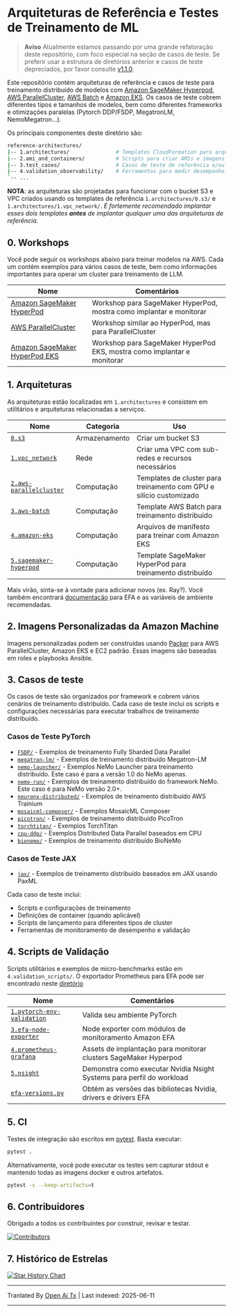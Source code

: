 # Arquiteturas de Referência e Testes de Treinamento de ML <!-- omit from toc -->

> **Aviso**
> Atualmente estamos passando por uma grande refatoração deste repositório, com foco especial na seção de casos de teste. Se preferir usar a estrutura de diretórios anterior e casos de teste depreciados, por favor consulte [v1.1.0](https://github.com/aws-samples/awsome-distributed-training/releases/tag/v1.1.0).

Este repositório contém arquiteturas de referência e casos de teste para treinamento distribuído de modelos com [Amazon SageMaker Hyperpod](https://docs.aws.amazon.com/sagemaker/latest/dg/sagemaker-hyperpod.html), [AWS ParallelCluster](https://docs.aws.amazon.com/parallelcluster/latest/ug/what-is-aws-parallelcluster.html), [AWS Batch](https://docs.aws.amazon.com/batch/latest/userguide/what-is-batch.html) e [Amazon EKS](https://docs.aws.amazon.com/eks/latest/userguide/getting-started-console.html). Os casos de teste cobrem diferentes tipos e tamanhos de modelos, bem como diferentes frameworks e otimizações paralelas (Pytorch DDP/FSDP, MegatronLM, NemoMegatron...).

Os principais componentes deste diretório são:

```bash
reference-architectures/
|-- 1.architectures/               # Templates CloudFormation para arquitetura de referência
|-- 2.ami_and_containers/          # Scripts para criar AMIs e imagens de container
|-- 3.test_cases/                  # Casos de teste de referência e/ou scripts de benchmark
|-- 4.validation_observability/    # Ferramentas para medir desempenho ou solucionar problemas
`-- ...
```

**NOTA**: as arquiteturas são projetadas para funcionar com o bucket S3 e VPC criados usando os templates de referência `1.architectures/0.s3/` e `1.architectures/1.vpc_network/`. _É fortemente recomendado implantar esses dois templates **antes** de implantar qualquer uma das arquiteturas de referência._

## 0. Workshops

Você pode seguir os workshops abaixo para treinar modelos na AWS. Cada um contém exemplos para vários casos de teste, bem como informações importantes para operar um cluster para treinamento de LLM.

| Nome                                                                           | Comentários
| ------------------------------------------------------------------------------ | ------------------------------------------------------------------- |
| [Amazon SageMaker HyperPod](https://catalog.workshops.aws/sagemaker-hyperpod/en-US)   | Workshop para SageMaker HyperPod, mostra como implantar e monitorar |
| [AWS ParallelCluster](https://catalog.workshops.aws/ml-on-aws-parallelcluster) | Workshop similar ao HyperPod, mas para ParallelCluster              |
| [Amazon SageMaker HyperPod EKS](https://catalog.workshops.aws/sagemaker-hyperpod-eks)   | Workshop para SageMaker HyperPod EKS, mostra como implantar e monitorar |

## 1. Arquiteturas

As arquiteturas estão localizadas em `1.architectures` e consistem em utilitários e arquiteturas relacionadas a serviços.

| Nome                                                               | Categoria | Uso                                                  |
| ------------------------------------------------------------------ | -------- | ---------------------------------------------------- |
| [`0.s3`](https://raw.githubusercontent.com/aws-samples/awsome-distributed-training/main/1.architectures/0.s3)                                   | Armazenamento  | Criar um bucket S3                                  |
| [`1.vpc_network`](https://raw.githubusercontent.com/aws-samples/awsome-distributed-training/main/1.architectures/1.vpc_network)                 | Rede     | Criar uma VPC com sub-redes e recursos necessários   |
| [`2.aws-parallelcluster`](https://raw.githubusercontent.com/aws-samples/awsome-distributed-training/main/1.architectures/2.aws-parallelcluster) | Computação | Templates de cluster para treinamento com GPU e silício customizado |
| [`3.aws-batch`](https://raw.githubusercontent.com/aws-samples/awsome-distributed-training/main/1.architectures/3.aws-batch)                     | Computação | Template AWS Batch para treinamento distribuído      |
| [`4.amazon-eks`](https://raw.githubusercontent.com/aws-samples/awsome-distributed-training/main/1.architectures/4.amazon-eks)                   | Computação | Arquivos de manifesto para treinar com Amazon EKS    |
| [`5.sagemaker-hyperpod`](https://raw.githubusercontent.com/aws-samples/awsome-distributed-training/main/1.architectures/5.sagemaker-hyperpod)   | Computação | Template SageMaker HyperPod para treinamento distribuído|

Mais virão, sinta-se à vontade para adicionar novos (ex. Ray?). Você também encontrará [documentação](https://raw.githubusercontent.com/aws-samples/awsome-distributed-training/main/1.architectures/efa-cheatsheet.md) para EFA e as variáveis de ambiente recomendadas.

## 2. Imagens Personalizadas da Amazon Machine

Imagens personalizadas podem ser construídas usando [Packer](www.packer.io) para AWS ParallelCluster, Amazon EKS e EC2 padrão. Essas imagens são baseadas em roles e playbooks Ansible.

## 3. Casos de teste

Os casos de teste são organizados por framework e cobrem vários cenários de treinamento distribuído. Cada caso de teste inclui os scripts e configurações necessárias para executar trabalhos de treinamento distribuído.

### Casos de Teste PyTorch
- [`FSDP/`](https://raw.githubusercontent.com/aws-samples/awsome-distributed-training/main/3.test_cases/pytorch/FSDP) - Exemplos de treinamento Fully Sharded Data Parallel
- [`megatron-lm/`](https://raw.githubusercontent.com/aws-samples/awsome-distributed-training/main/3.test_cases/pytorch/megatron-lm) - Exemplos de treinamento distribuído Megatron-LM
- [`nemo-launcher/`](https://raw.githubusercontent.com/aws-samples/awsome-distributed-training/main/3.test_cases/pytorch/nemo-launcher) - Exemplos NeMo Launcher para treinamento distribuído. Este caso é para a versão 1.0 do NeMo apenas.
- [`nemo-run/`](https://raw.githubusercontent.com/aws-samples/awsome-distributed-training/main/3.test_cases/pytorch/nemo-run) - Exemplos de treinamento distribuído do framework NeMo. Este caso é para NeMo versão 2.0+.
- [`neuronx-distributed/`](https://raw.githubusercontent.com/aws-samples/awsome-distributed-training/main/3.test_cases/pytorch/neuronx-distributed) - Exemplos de treinamento distribuído AWS Trainium
- [`mosaicml-composer/`](https://raw.githubusercontent.com/aws-samples/awsome-distributed-training/main/3.test_cases/pytorch/mosaicml-composer) - Exemplos MosaicML Composer
- [`picotron/`](https://raw.githubusercontent.com/aws-samples/awsome-distributed-training/main/3.test_cases/pytorch/picotron) - Exemplos de treinamento distribuído PicoTron
- [`torchtitan/`](https://raw.githubusercontent.com/aws-samples/awsome-distributed-training/main/3.test_cases/pytorch/torchtitan) - Exemplos TorchTitan
- [`cpu-ddp/`](https://raw.githubusercontent.com/aws-samples/awsome-distributed-training/main/3.test_cases/pytorch/cpu-ddp) - Exemplos Distributed Data Parallel baseados em CPU
- [`bionemo/`](https://raw.githubusercontent.com/aws-samples/awsome-distributed-training/main/3.test_cases/pytorch/bionemo) - Exemplos de treinamento distribuído BioNeMo

### Casos de Teste JAX
- [`jax/`](https://raw.githubusercontent.com/aws-samples/awsome-distributed-training/main/3.test_cases/jax) - Exemplos de treinamento distribuído baseados em JAX usando PaxML

Cada caso de teste inclui:
- Scripts e configurações de treinamento
- Definições de container (quando aplicável)
- Scripts de lançamento para diferentes tipos de cluster
- Ferramentas de monitoramento de desempenho e validação

## 4. Scripts de Validação

Scripts utilitários e exemplos de micro-benchmarks estão em `4.validation_scripts/`. O exportador Prometheus para EFA pode ser encontrado neste [diretório](https://raw.githubusercontent.com/aws-samples/awsome-distributed-training/main/4.validation_and_observability/3.efa-node-exporter) 

| Nome                                                                                    | Comentários                                                        |
| --------------------------------------------------------------------------------------- | ----------------------------------------------------------------- |
| [`1.pytorch-env-validation`](https://raw.githubusercontent.com/aws-samples/awsome-distributed-training/main/4.validation_and_observability/1.pytorch-env-validation) | Valida seu ambiente PyTorch                                       |
| [`3.efa-node-exporter`](https://raw.githubusercontent.com/aws-samples/awsome-distributed-training/main/4.validation_and_observability/3.efa-node-exporter)           | Node exporter com módulos de monitoramento Amazon EFA            |
| [`4.prometheus-grafana`](https://raw.githubusercontent.com/aws-samples/awsome-distributed-training/main/4.validation_and_observability/4.prometheus-grafana)         | Assets de implantação para monitorar clusters SageMaker Hyperpod |
| [`5.nsight`](https://raw.githubusercontent.com/aws-samples/awsome-distributed-training/main/4.validation_and_observability/5.nsight)                                 | Demonstra como executar Nvidia Nsight Systems para perfil do workload |
| [`efa-versions.py`](https://raw.githubusercontent.com/aws-samples/awsome-distributed-training/main/1.architectures/efa-versions.py)                                  | Obtém as versões das bibliotecas Nvidia, drivers e drivers EFA   |


## 5. CI

Testes de integração são escritos em [pytest](https://docs.pytest.org). Basta executar:

```bash
pytest .
```

Alternativamente, você pode executar os testes sem capturar stdout e mantendo todas as imagens docker e outros artefatos.

```bash
pytest -s --keep-artifacts=t
```

## 6. Contribuidores

Obrigado a todos os contribuintes por construir, revisar e testar.

[![Contributors](https://contrib.rocks/image?repo=aws-samples/awsome-distributed-training)](https://github.com/aws-samples/awsome-distributed-training/graphs/contributors)

## 7. Histórico de Estrelas

[![Star History Chart](https://api.star-history.com/svg?repos=aws-samples/awsome-distributed-training&type=Date)](https://star-history.com/#aws-samples/awsome-distributed-training&Date)

---

Tranlated By [Open Ai Tx](https://github.com/OpenAiTx/OpenAiTx) | Last indexed: 2025-06-11

---